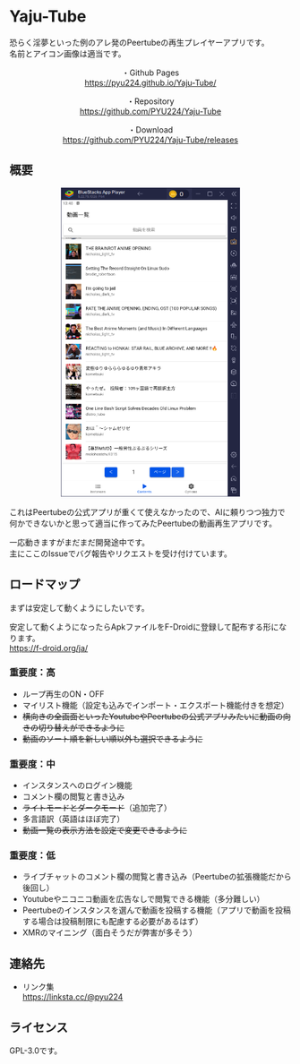 # Yaju-Tube
恐らく淫夢といった例のアレ発のPeertubeの再生プレイヤーアプリです。<br>
名前とアイコン画像は適当です。

<div align="center">

<p>・Github Pages<br>
<a href="https://pyu224.github.io/Yaju-Tube/">https://pyu224.github.io/Yaju-Tube/</a></p>

<p>・Repository<br>
<a href="https://github.com/PYU224/Yaju-Tube">https://github.com/PYU224/Yaju-Tube</a></p>

<p>・Download<br>
<a href="https://github.com/PYU224/Yaju-Tube/releases">https://github.com/PYU224/Yaju-Tube/releases</a></p>

</div>

## 概要
<div align="center">

<p><img alt="peertube player app 真夏の夜の淫夢 例のアレ" src="./sample.png" width="320" height="552"></p>

</div>

<p>これはPeertubeの公式アプリが重くて使えなかったので、AIに頼りつつ独力で何かできないかと思って適当に作ってみたPeertubeの動画再生アプリです。</p>
<p>一応動きますがまだまだ開発途中です。<br>
主にここのIssueでバグ報告やリクエストを受け付けています。</p>

## ロードマップ
まずは安定して動くようにしたいです。<br>
<p>安定して動くようになったらApkファイルをF-Droidに登録して配布する形になります。<br>
<a href="https://f-droid.org/ja/">https://f-droid.org/ja/</a></p>

### 重要度：高
- ループ再生のON・OFF
- マイリスト機能（設定も込みでインポート・エクスポート機能付きを想定）
- ~~横向きの全画面といったYoutubeやPeertubeの公式アプリみたいに動画の向きの切り替えができるように~~
- ~~動画のソート順を新しい順以外も選択できるように~~

### 重要度：中
- インスタンスへのログイン機能
- コメント欄の閲覧と書き込み
- ~~ライトモードとダークモード~~（追加完了）
- 多言語訳（英語はほぼ完了）
- ~~動画一覧の表示方法を設定で変更できるように~~

### 重要度：低
- ライブチャットのコメント欄の閲覧と書き込み（Peertubeの拡張機能だから後回し）
- Youtubeやニコニコ動画を広告なしで閲覧できる機能（多分難しい）
- Peertubeのインスタンスを選んで動画を投稿する機能（アプリで動画を投稿する場合は投稿制限にも配慮する必要があるはず）
- XMRのマイニング（面白そうだが弊害が多そう）

## 連絡先
- リンク集<br>
https://linksta.cc/@pyu224

## ライセンス
GPL-3.0です。